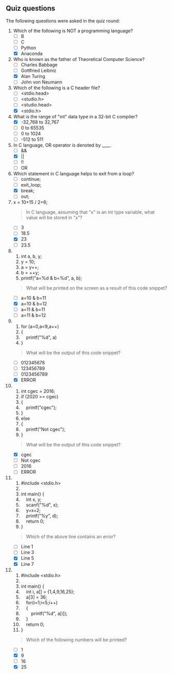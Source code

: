 ## Quiz questions
The following questions were asked in the quiz round:

 1. Which of the following is NOT a programming language?
    - [ ] B
    - [ ] C
    - [ ] Python
    - [x] Anaconda
 
 2. Who is known as the father of Theoretical Computer Science?
    - [ ] Charles Babbage
    - [ ] Gottfried Leibniz
    - [x] Alan Turing
    - [ ] John von Neumann
3. Which of the following is a C header file?
    - [ ] <stdio.head>
    - [ ] <studio.h>
    - [ ] <studio.head>
    - [x] <stdio.h>
4. What is the range of "int" data type in a 32-bit C compiler?
    - [x] -32,768 to 32,767
    - [ ] 0 to 65535
    - [ ] 0 to 1024
    - [ ] -512 to 511
5. In C language, OR operator is denoted by ____.
    - [ ] &&
    - [x] ||
    - [ ] !!
    - [ ] OR
6. Which statement in C language helps to exit from a loop?
    - [ ] continue;
    - [ ] exit_loop;
    - [x] break;
    - [ ] out;
7. x = 10+15 / 2+6;
    > In C language, assuming that "x" is an int type variable, what value will be stored in "x"?
    - [ ] 3
    - [ ] 18.5
    - [x] 23
    - [ ] 23.5
8. 1. int a, b, y;
    2. y = 10;
    3. a = y++;
    4. b = ++y;
    5. printf("a=%d & b=%d", a, b);
    > What will be printed on the screen as a result of this code snippet?
    - [ ] a=10 & b=11
    - [x] a=10 & b=12
    - [ ] a=11 & b=11
    - [ ] a=11 & b=12
9. 1. for (a=0,a<9,a++)
    2. {
    3. &nbsp;&nbsp;&nbsp;&nbsp;printf("%d", a)
    4. }
    > What will be the output of this code snippet?
    - [ ] 012345678
    - [ ] 123456789
    - [ ] 0123456789
    - [x] ERROR
10. 1. int cgec = 2016;
    2. if (2020 >= cgec)
    3. {
    4. &nbsp;&nbsp;&nbsp;&nbsp;printf("cgec");
    5. }
    6. else
    7. {
    8. &nbsp;&nbsp;&nbsp;&nbsp;printf("Not cgec");
    9. }
    > What will be the output of this code snippet?
    - [x] cgec
    - [ ] Not cgec
    - [ ] 2016
    - [ ] ERROR
11. 1. #include <stdio.h>
    2. 
    3. int main() {
    4. &nbsp;&nbsp;&nbsp;&nbsp;int x, y;
    5. &nbsp;&nbsp;&nbsp;&nbsp;scanf("%d", x);
    6. &nbsp;&nbsp;&nbsp;&nbsp;y=x+2;
    7. &nbsp;&nbsp;&nbsp;&nbsp;printf("%y", d);
    8. &nbsp;&nbsp;&nbsp;&nbsp;return 0;
    9. }
    > Which of the above line contains an error?
    - [ ] Line 1
    - [ ] Line 3
    - [x] Line 5
    - [x] Line 7
12. 1. #include <stdio.h>
    2. 
    3. int main() {
    4. &nbsp;&nbsp;&nbsp;&nbsp;int i, a[] = {1,4,9,16,25};
    5. &nbsp;&nbsp;&nbsp;&nbsp;a[3] = 36;
    6. &nbsp;&nbsp;&nbsp;&nbsp;for(i=1;i<5;i++)
    7. &nbsp;&nbsp;&nbsp;&nbsp;{
    8. &nbsp;&nbsp;&nbsp;&nbsp;&nbsp;&nbsp;&nbsp;&nbsp;printf("%d", a[i]);
    9. &nbsp;&nbsp;&nbsp;&nbsp;}
    10. &nbsp;&nbsp;&nbsp;&nbsp;return 0;
    11. }
    > Which of the following numbers will be printed?
    - [ ] 1
    - [x] 9
    - [ ] 16
    - [x] 25
